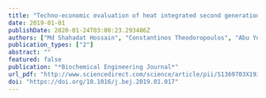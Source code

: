 ```yaml
---
title: "Techno-economic evaluation of heat integrated second generation bioethanol and furfural coproduction"
date: 2019-01-01
publishDate: 2020-01-24T03:00:23.293486Z
authors: ["Md Shahadat Hossain", "Constantinos Theodoropoulos", "Abu Yousuf"]
publication_types: ["2"]
abstract: ""
featured: false
publication: "*Biochemical Engineering Journal*"
url_pdf: "http://www.sciencedirect.com/science/article/pii/S1369703X19300178"
doi: "https://doi.org/10.1016/j.bej.2019.01.017"
---
```


